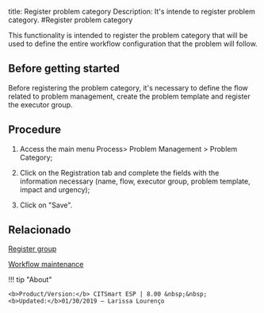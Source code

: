 title: Register problem category
Description: It's intende to register problem category.
#Register problem category

This functionality is intended to register the problem category that will be used to define the entire workflow configuration that the problem will follow.

Before getting started
----------------

Before registering the problem category, it's necessary to define the flow related
to problem management, create the problem template and register the executor
group.

Procedure
------------

1.  Access the main menu Process\>
    Problem Management \> Problem Category;

2.  Click on the Registration tab and complete the fields with the information necessary
    (name, flow, executor group, problem template, impact and urgency);

3.  Click on "Save".

Relacionado 
------------

[Register group](/pt-br/citsmart-esp-8/initial-settings/access-settings/user/register-groups.html)

[Workflow maintenance](/pt-br/citsmart-esp-8/platform-administration/flow-maintenance/workflow.maintenance.html)

!!! tip "About"

    <b>Product/Version:</b> CITSmart ESP | 8.00 &nbsp;&nbsp;
    <b>Updated:</b>01/30/2019 – Larissa Lourenço
